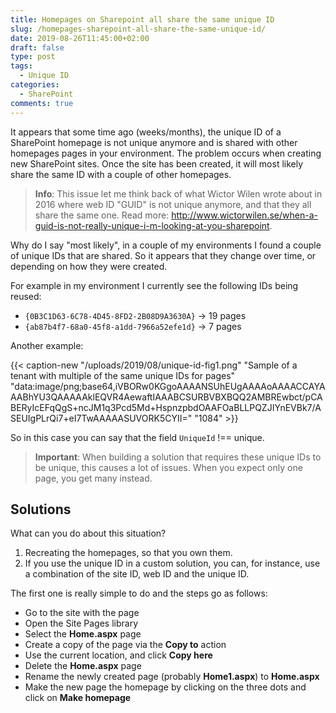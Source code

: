 ```yaml
---
title: Homepages on Sharepoint all share the same unique ID
slug: /homepages-sharepoint-all-share-the-same-unique-id/
date: 2019-08-26T11:45:00+02:00
draft: false
type: post
tags:
  - Unique ID
categories:
  - SharePoint
comments: true
--- 
```


It appears that some time ago (weeks/months), the unique ID of a SharePoint homepage is not unique anymore and is shared with other homepages pages in your environment. The problem occurs when creating new SharePoint sites. Once the site has been created, it will most likely share the same ID with a couple of other homepages.

> **Info**: This issue let me think back of what Wictor Wilen wrote about in 2016 where web ID "GUID" is not unique anymore, and that they all share the same one. Read more: http://www.wictorwilen.se/when-a-guid-is-not-really-unique-i-m-looking-at-you-sharepoint.

Why do I say "most likely", in a couple of my environments I found a couple of unique IDs that are shared. So it appears that they change over time, or depending on how they were created.

For example in my environment I currently see the following IDs being reused:

- `{0B3C1D63-6C78-4D45-8FD2-2B08D9A3630A}` -> 19 pages
- `{ab87b4f7-68a0-45f8-a1dd-7966a52efe1d}` -> 7 pages

Another example:

{{< caption-new "/uploads/2019/08/unique-id-fig1.png" "Sample of a tenant with multiple of the same unique IDs for pages"  "data:image/png;base64,iVBORw0KGgoAAAANSUhEUgAAAAoAAAACCAYAAABhYU3QAAAAAklEQVR4AewaftIAAABCSURBVBXBQQ2AMBREwbct/pCABERyIcEFqQgS+ncJM1q3Pcd5Md+HspnzpbdOAAFOaBLLPQZJIYnEVBk7/ASEUIgPLrQi7+eI7TwAAAAASUVORK5CYII=" "1084" >}}

So in this case you can say that the field `UniqueId` !== unique.

> **Important**: When building a solution that requires these unique IDs to be unique, this causes a lot of issues. When you expect only one page, you get many instead.

## Solutions

What can you do about this situation?

1. Recreating the homepages, so that you own them.
2. If you use the unique ID in a custom solution, you can, for instance, use a combination of the site ID, web ID and the unique ID.

The first one is really simple to do and the steps go as follows:

- Go to the site with the page
- Open the Site Pages library
- Select the **Home.aspx** page
- Create a copy of the page via the **Copy to** action
- Use the current location, and click **Copy here**
- Delete the **Home.aspx** page
- Rename the newly created page (probably **Home1.aspx**) to **Home.aspx**
- Make the new page the homepage by clicking on the three dots and click on **Make homepage**

